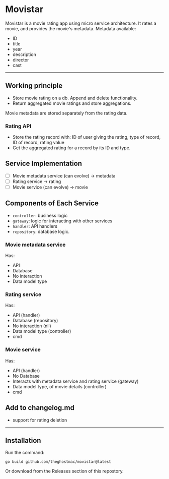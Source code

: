 # Movistar
Movistar is a movie rating app using micro service architecture. It rates a movie, and provides the movie's metadata.
Metadata available:
- ID
- title
- year
- description
- director
- cast

---
## Working principle
- Store movie rating on a db. Append and delete functionality.
- Return aggregated movie ratings and store aggregations.

Movie metadata are stored separately from the rating data.

### Rating API
- Store the rating record with: ID of user giving the rating, type of record, ID of record, rating value
- Get the aggregated rating for a record by its ID and type.

## Service Implementation
* [ ] Movie metadata service (can evolve) -> metadata
* [ ] Rating service -> rating
* [ ] Movie service (can evolve) -> movie

## Components of Each Service
- `controller`: business logic
- `gateway`: logic for interacting with other services
- `handler`: API handlers
- `repository`: database logic.

### Movie metadata service
Has:
- API
- Database
- No interaction
- Data model type

### Rating service 
Has:
- API (handler)
- Database (repository)
- No interaction (nil)
- Data model type (controller)
- cmd

### Movie service
Has:
- API (handler)
- No Database
- Interacts with metadata service and rating service (gateway)
- Data model type, of movie details (controller)
- cmd

## Add to changelog.md
- support for rating deletion

---
## Installation
Run the command:
```shell
go build github.com/theghostmac/movistar@latest
```

Or download from the Releases section of this repostory.